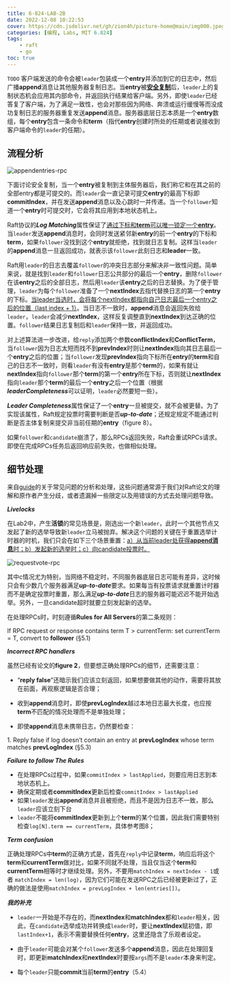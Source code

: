 ```yaml
---
title: 6-824-LAB-2B
date: 2022-12-08 10:22:53
cover: https://cdn.jsdelivr.net/gh/zion4h/picture-home@main/img000.jpeg
categories: [编程, Labs, MIT 6.824]
tags: 
    - raft
    - go
toc: true
---
```

`TODO`
客户端发送的命令会被`leader`包装成一个**entry**并添加到它的日志中，然后广播**append**消息让其他服务器复制日志。当**entry**被<u>**安全复制**</u>后，`leader`上的复制状态机会应用其内部命令，并返回执行结果给客户端。另外，即使`leader`已经答复了客户端，为了满足一致性，也会对那些因为网络、奔溃或运行缓慢等而没成功复制日志的服务器重复发送**append**消息。服务器底层日志本质是一个**entry**数组，每个**entry**包含一条命令和**term**（指代**entry**创建时所处的任期或者说接收到客户端命令的`leader`的任期）。
<!--more-->
## 流程分析

![appendentries-rpc](https://cdn.jsdelivr.net/gh/zion4h/picture-home@main/appendentries-rpc.png)

下面讨论安全复制，当一个**entry**被复制到主体服务器后，我们称它和在其之前的全部entry都是可提交的。而`leader`会一直记录可提交**entry**的最高下标即**commitIndex**，并在发送**append**消息以及心跳时一并传递。当一个`follower`知道一个**entry**时可提交时，它会将其应用到本地状态机上。

Raft协议的***Log Matching***属性保证了<u>通过下标和**term**可以唯一锁定一个**entry**</u>。当`leader`发送**append**消息时，会同时发送紧邻新**entry**的前一个**entry**的下标和**term**，如果`follower`没找到这个**entry**就拒绝，找到就日志复制。这样当`leader`的**append**消息一旦返回成功，就表示该`follower`此刻日志和**leader**一致。

Raft用`leader`的日志去覆盖`follower`的冲突日志部分来解决非一致性问题。简单来说，就是找到`leader`和`follower`日志公共部分的最后一个**entry**，删除`follower`在该**entry**之后的全部日志，然后用`leader`该**entry**之后的日志替换。为了便于管理，`leader`为每个`follower`准备了一个**nextIndex**去指代替换日志的第一个**entry**的下标。<u>当leader当选时，会将每个nextIndex都指向自己日志最后一个entry之后的位置（last index + 1）</u>。当日志不一致时，**append**消息会返回失败给`leader`，`leader`会减少**nextIndex**，这样反复调整直到**nextIndex**到达正确的位置。`follower`结果日志复制后和`leader`保持一致，并返回成功。

对上述算法进一步改进，给`reply`添加两个参数**conflictIndex**和**ConflictTerm**，当`follower`因为日志太短而找不到**prevIndex**时则让**nextIndex**指向其日志最后一个**entry**之后的位置；当`follower`发现**prevIndex**指向下标所在**entry**的**term**和自己的日志不一致时，则看`leader`有没有**entry**是那个**term**的，如果有就让**nextIndex**指向`follower`那个**term**的第一个**entry**所在下标，否则就让**nextIndex**指向`leader`那个**term**的最后一个**entry**之后一个位置（根据***leaderCompleteness***可以证明，`leader`必然要短一些）。

***Leader Completeness***属性保证了一个**entry**一旦被提交，就不会被更替。为了实现该属性，Raft规定投票时需要判断是否***up-to-date***；还规定规定不能通过判断是否主体复制来提交非当前任期的**entry**（figure 8）。

如果`follower`和`candidate`崩溃了，那么RPCs返回失败，Raft会重试RPCs请求。即使在完成RPCs任务后返回响应前失败，也做相似处理。



## 细节处理

来自[guide](https://thesquareplanet.com/blog/students-guide-to-raft/)的关于常见问题的分析和处理，这些问题通常源于我们对Raft论文的理解和原作者产生分歧，或者遗漏掉一些限定以及用错误的方式去处理问题导致。

***Livelocks***

在Lab2中，产生**活锁**的常见场景是，刚选出一个新`leader`，此时一个其他节点又发起了新的选举导致新`leader`立马被抛弃。解决这个问题的关键在于重置选举计时器的时机，我们只会在如下三个场景重置：<u>a）从当前leader处获得**append消息**时；b）发起新的选举时；c）向candidate投票时。</u>

![requestvote-rpc](https://cdn.jsdelivr.net/gh/zion4h/picture-home@main/requestvote-rpc.png)

其中c情况尤为特别，当网络不稳定时，不同服务器底层日志可能有差异，这时候只会有少数几个服务器满足***up-to-date***要求。如果每当有投票请求就重置计时器而不是确定投票时重置，那么满足***up-to-date***日志的服务器可能迟迟不能开始选举。另外，一旦candidate超时就要立刻发起新的选举。

在处理RPCs时，时刻遵循**Rules for All Servers**的第二条规则：

<article class="message is-info">
  <div class="message-body">
      If RPC request or response contains term T > currentTerm: set currentTerm = T, convert to <strong>follower</strong> (§5.1)
  </div>
</article>


***Incorrect RPC handlers***

虽然已经有论文的**figure 2**，但要想正确处理RPCs的细节，还需要注意：

- “**reply false**”还暗示我们应该立刻返回，如果想要做其他的动作，需要将其放在前面，再观察逻辑是否合理；

- 收到**append**消息时，即使**prevLogIndex**越过本地日志最大长度，也应按**term**不匹配的情况处理而不是单独处理；

- 即使**append**消息未携带日志，仍然要检查：

<article class="message is-info">
  <div class="message-body">
      1. Reply false if log doesn’t contain an entry at <strong>prevLogIndex</strong>
      whose term matches <strong>prevLogIndex</strong> (§5.3)
  </div>
</article>



***Failure to follow The Rules***

- 在处理RPCs过程中，如果`commitIndex > lastApplied`，则要应用日志到本地状态机上。
- 确保定期或者**commitIndex**更新后检查`commitIndex > lastApplied`
- 如果`leader`发出**append**消息并且被拒绝，而且不是因为日志不一致，那么`leader`应该立刻下台
- `leader`不能将**commitIndex**更新到上个**term**的某个位置，因此我们需要特别检查`log[N].term == currentTerm`，具体参考图8；



***Term confusion***

正确处理RPCs中**term**的正确方式是，首先在`reply`中记录**term**，响应后将这个**term**和**currentTerm**做对比，如果不同就不处理，当且仅当这个**term**和**currentTerm**相等时才继续处理。另外，不要用`matchIndex = nextIndex - 1`或者 `matchIndex = len(log)`，因为它们可能在发送RPC之后已经被更新过了，正确的做法是使用`matchIndex = prevLogIndex + len(entries[])`。



***我的补充***

- `leader`一开始是不存在的，而**nextIndex**和**matchIndex**都和`leader`相关，因此，在`candidate`选举成功并转换成`leader`时，要让**nextIndex**赋初值，即`lastIndex+1`，表示不需要替换任何**entry**，这里还隐含了乐观者设定。

- 由于`leader`可能会对某个`follower`发送多个**append**消息，因此在处理回复时，即更新**matchIndex**和**nextIndex**时要按`args`而不是`leader`本身来判定。

- 每个`leader`只能**commit**当前**term**的**entry**（5.4）
